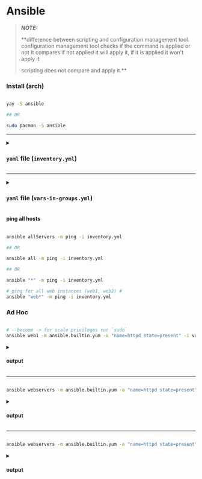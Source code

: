 # Ansible

> **_NOTE:_** 
> 
> **difference between scripting and configuration management tool.
> configuration management tool checks if the command is applied or not 
> It compares if not applied it will apply it, if it is applied it won't apply it
> 
> scripting does not compare and apply it.**
> 

### Install (arch)

```bash

yay -S ansible

## OR

sudo pacman -S ansible

```

___

<details>
   <summary><h3> <code>yaml</code> file (<code>inventory.yml</code>) </h3></summary>
 
```yml
---

all:
  hosts:
    # add the 1st instance
    web1:
      ansible_host: 54.91.118.9
      ansible_user: ec2-user
      ansible_ssh_private_key_file: ~/Downloads/aws.pem

    # add the 2nd instance
    web2:
      ansible_host: 54.162.53.98
      ansible_user: ec2-user
      ansible_ssh_private_key_file: ~/Downloads/aws.pem

    # add the 3rd instance
    db1:
      ansible_host: 34.228.208.19
      ansible_user: ec2-user
      ansible_ssh_private_key_file: ~/Downloads/aws.pem
  children:
    webservers:
      hosts:
        web1:
        web2:
    dbservers:
      hosts:
        db1:
    allServers:
      children:
        webservers:
        dbservers:

```

</details>

___

<details>
   <summary><h3> <code>yaml</code> file (<code>vars-in-groups.yml</code>) </h3></summary>
 
```yml
---

all:
  hosts:
    # add the 1st instance
    web1:
      ansible_host: 54.91.118.9

    # add the 2nd instance
    web2:
      ansible_host: 54.162.53.98

    # add the 3rd instance
    db1:
      ansible_host: 34.228.208.19

  children:

    webservers:
      hosts:
        web1:
        web2:
  
    dbservers:
      hosts:
        db1:
  
    allServers:
      children:
        webservers:
        dbservers:
      vars:
        ansible_user: ec2-user
        ansible_ssh_private_key_file: ~/Downloads/aws.pem

```

</details>

#### ping all hosts

```bash

ansible allServers -m ping -i inventory.yml

## OR

ansible all -m ping -i inventory.yml

## OR

ansible "*" -m ping -i inventory.yml

# ping for all web instances (web1, web2) #
ansible "web*" -m ping -i inventory.yml

```

### Ad Hoc

```bash

# --become -> for scale privileges run `sudo`
ansible web1 -m ansible.builtin.yum -a "name=httpd state=present" -i vars-in-groups.yml --become

```
<details>
   <summary><h4> output </h4></summary>

```bash

web1 | CHANGED => {
    "ansible_facts": {
        "discovered_interpreter_python": "/usr/bin/python3"
    },
    "changed": true,
    "msg": "",
    "rc": 0,
    "results": [
        "Installed: apr-1.7.0-11.el9.x86_64",
        "Installed: httpd-filesystem-2.4.57-5.el9.noarch",
        "Installed: mod_lua-2.4.57-5.el9.x86_64",
        "Installed: centos-logos-httpd-90.4-1.el9.noarch",
        "Installed: apr-util-1.6.1-23.el9.x86_64",
        "Installed: apr-util-bdb-1.6.1-23.el9.x86_64",
        "Installed: httpd-tools-2.4.57-5.el9.x86_64",
        "Installed: httpd-2.4.57-5.el9.x86_64",
        "Installed: mailcap-2.1.49-5.el9.noarch",
        "Installed: mod_http2-1.15.19-5.el9.x86_64",
        "Installed: apr-util-openssl-1.6.1-23.el9.x86_64",
        "Installed: httpd-core-2.4.57-5.el9.x86_64"
    ]
}

```

</details>

___

```bash

ansible webservers -m ansible.builtin.yum -a "name=httpd state=present" -i vars-in-groups.yml --become

```

<details>
   <summary><h4> output </h4></summary>

```bash

web1 | SUCCESS => {
    "ansible_facts": {
        "discovered_interpreter_python": "/usr/bin/python3"
    },
    "changed": false,
    "msg": "Nothing to do",
    "rc": 0,
    "results": []
}
web2 | CHANGED => {
    "ansible_facts": {
        "discovered_interpreter_python": "/usr/bin/python3"
    },
    "changed": true,
    "msg": "",
    "rc": 0,
    "results": [
        "Installed: apr-1.7.0-11.el9.x86_64",
        "Installed: httpd-filesystem-2.4.57-5.el9.noarch",
        "Installed: mod_lua-2.4.57-5.el9.x86_64",
        "Installed: centos-logos-httpd-90.4-1.el9.noarch",
        "Installed: apr-util-1.6.1-23.el9.x86_64",
        "Installed: apr-util-bdb-1.6.1-23.el9.x86_64",
        "Installed: httpd-tools-2.4.57-5.el9.x86_64",
        "Installed: httpd-2.4.57-5.el9.x86_64",
        "Installed: mailcap-2.1.49-5.el9.noarch",
        "Installed: mod_http2-1.15.19-5.el9.x86_64",
        "Installed: apr-util-openssl-1.6.1-23.el9.x86_64",
        "Installed: httpd-core-2.4.57-5.el9.x86_64"
    ]
}

```

</details>

___

```bash

ansible webservers -m ansible.builtin.yum -a "name=httpd state=present" -i vars-in-groups.yml --become

```

<details>
   <summary><h4> output </h4></summary>

```bash
web2 | SUCCESS => {
    "ansible_facts": {
        "discovered_interpreter_python": "/usr/bin/python3"
    },
    "changed": false,
    "msg": "Nothing to do",
    "rc": 0,
    "results": []
}
web1 | SUCCESS => {
    "ansible_facts": {
        "discovered_interpreter_python": "/usr/bin/python3"
    },
    "changed": false,
    "msg": "Nothing to do",
    "rc": 0,
    "results": []
}

```

</details>